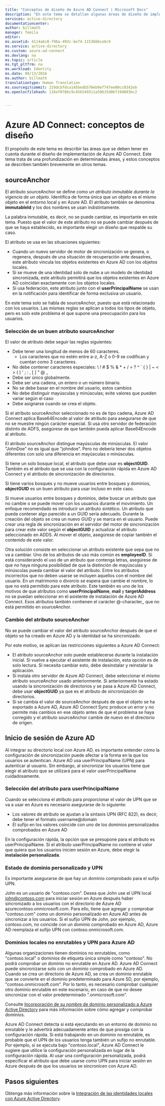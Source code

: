 ```yaml
---
title: "Conceptos de diseño de Azure AD Connect | Microsoft Docs"
description: "En este tema se detallan algunas áreas de diseño de implementación"
services: active-directory
documentationcenter: 
author: billmath
manager: femila
editor: 
ms.assetid: 4114a6c0-f96a-493c-be74-1153666ce6c9
ms.service: active-directory
ms.custom: azure-ad-connect
ms.devlang: na
ms.topic: article
ms.tgt_pltfrm: na
ms.workload: Identity
ms.date: 09/13/2016
ms.author: billmath
translationtype: Human Translation
ms.sourcegitcommit: 219dcbfdca145bedb570eb9ef747ee00cc0342eb
ms.openlocfilehash: 116ef0786c9c45b549311a59615d06f194093bc2


---
```

# <a name="azure-ad-connect-design-concepts"></a>Azure AD Connect: conceptos de diseño
El propósito de este tema es describir las áreas que se deben tener en cuenta durante el diseño de implementación de Azure AD Connect. Este tema trata de una profundización en determinadas áreas, y estos conceptos se describen también brevemente en otros temas.

## <a name="sourceanchor"></a>sourceAnchor
El atributo sourceAnchor se define como *un atributo inmutable durante la vigencia de un objeto*. Identifica de forma única que un objeto es el mismo objeto en el entorno local y en Azure AD. El atributo también se denomina **immutableId** y los dos nombres se usan indistintamente.

La palabra inmutable, es decir, no se puede cambiar, es importante en este tema. Puesto que el valor de este atributo no se puede cambiar después de que se haya establecido, es importante elegir un diseño que respalde su caso.

El atributo se usa en las situaciones siguientes:

* Cuando un nuevo servidor de motor de sincronización se genera, o regenera, después de una situación de recuperación ante desastres, este atributo vincula los objetos existentes en Azure AD con los objetos locales.
* Si se mueve de una identidad solo de nube a un modelo de identidad sincronizada, este atributo permitirá que los objetos existentes en Azure AD coincidan exactamente con los objetos locales.
* Si usa federación, este atributo junto con el **userPrincipalName** se usan en la notificación para identificar de forma exclusiva un usuario.

En este tema solo se habla de sourceAnchor, puesto que está relacionado con los usuarios. Las mismas reglas se aplican a todos los tipos de objeto, pero es solo este problema el que supone una preocupación para los usuarios.

### <a name="selecting-a-good-sourceanchor-attribute"></a>Selección de un buen atributo sourceAnchor
El valor de atributo debe seguir las reglas siguientes:

* Debe tener una longitud de menos de 60 caracteres.
  * Los caracteres que no estén entre a-z, A-Z o 0-9 se codifican y cuentan como 3 caracteres.
* No debe contener caracteres especiales: &#92; ! # $ % & * + / = ? ^ &#96; { } | ~ < > ( ) ' ; : , [ ] " @ _
* Debe ser único globalmente.
* Debe ser una cadena, un entero o un número binario.
* No se debe basar en el nombre del usuario, estos cambios
* No debe distinguir mayúsculas y minúsculas; evite valores que pueden variar según el caso
* Debe asignarse cuando se crea el objeto.

Si el atributo sourceAnchor seleccionado no es de tipo cadena, Azure AD Connect aplica Base64Encode al valor de atributo para asegurarse de que no se muestre ningún carácter especial. Si usa otro servidor de federación distinto de ADFS, asegúrese de que también pueda aplicar Base64Encode al atributo.

El atributo sourceAnchor distingue mayúsculas de minúsculas. El valor "JohnDoe" no es igual que "johndoe". Pero no debería tener dos objetos diferentes con solo una diferencia en mayúsculas o minúsculas.

Si tiene un solo bosque local, el atributo que debe usar es **objectGUID**. También es el atributo que se usa con la configuración rápida en Azure AD Connect y el atributo de sincronización de directorios.

Si tiene varios bosques y no mueve usuarios entre bosques y dominios, **objectGUID** es un buen atributo para usar incluso en este caso.

Si mueve usuarios entre bosques y dominios, debe buscar un atributo que no cambie o se puede mover con los usuarios durante el movimiento. Un enfoque recomendado es introducir un atributo sintético. Un atributo que pueda contener algo parecido a un GUID sería adecuado. Durante la creación del objeto se crea un nuevo GUID y se marca en el usuario. Puede crear una regla de sincronización en el servidor del motor de sincronización para crear este valor según el **objectGUID** y actualizar el atributo seleccionado en ADDS. Al mover el objeto, asegúrese de copiar también el contenido de este valor.

Otra solución consiste en seleccionar un atributo existente que sepa que no va a cambiar. Uno de los atributos de uso más común es **employeeID**. Si está considerando el uso de un atributo que contenga letras, asegúrese de que no haya ninguna posibilidad de que la distinción de mayúsculas y minúsculas pueda cambiar el valor del atributo. Entre los atributos incorrectos que no deben usarse se incluyen aquellos con el nombre del usuario. En un matrimonio o divorcio se espera que cambie el nombre, lo que no está permitido para este atributo. Este también es uno de los motivos de que atributos como **userPrincipalName**, **mail** y **targetAddress** no se puedan seleccionar en el asistente de instalación de Azure AD Connect. Esos atributos también contienen el carácter @-character,, que no está permitido en sourceAnchor.

### <a name="changing-the-sourceanchor-attribute"></a>Cambio del atributo sourceAnchor
No se puede cambiar el valor del atributo sourceAnchor después de que el objeto se ha creado en Azure AD y la identidad se ha sincronizado.

Por este motivo, se aplican las restricciones siguientes a Azure AD Connect:

* El atributo sourceAnchor solo puede establecerse durante la instalación inicial. Si vuelve a ejecutar el asistente de instalación, esta opción es de solo lectura. Si necesita cambiar esto, debe desinstalar y reinstalar la aplicación.
* Si instala otro servidor de Azure AD Connect, debe seleccionar el mismo atributo sourceAnchor usado anteriormente. Si anteriormente ha estado usando la sincronización de directorios y se pasa a Azure AD Connect, debe usar **objectGUID** ya que es el atributo de sincronización de directorios.
* Si se cambia el valor de sourceAnchor después de que el objeto se ha exportado a Azure AD, Azure AD Connect Sync produce un error y no permite más cambios en ese objeto antes de que el problema se haya corregido y el atributo sourceAnchor cambie de nuevo en el directorio de origen.

## <a name="azure-ad-sign-in"></a>Inicio de sesión de Azure AD
Al integrar su directorio local con Azure AD, es importante entender cómo la configuración de sincronización puede afectar a la forma en la que los usuarios se autentican. Azure AD usa userPrincipalName (UPN) para autenticar al usuario. Sin embargo, al sincronizar los usuarios tiene que elegir el atributo que se utilizará para el valor userPrincipalName cuidadosamente.

### <a name="choosing-the-attribute-for-userprincipalname"></a>Selección del atributo para userPrincipalName
Cuando se selecciona el atributo para proporcionar el valor de UPN que se va a usar en Azure es necesario asegurarse de lo siguiente:

* Los valores de atributo se ajustan a la sintaxis UPN (RFC 822), es decir, debe tener el formato username@domain
* El sufijo en los valores coincide con uno de los dominios personalizados comprobados en Azure AD

En la configuración rápida, la opción que se presupone para el atributo es userPrincipalName. Si el atributo userPrincipalName no contiene el valor que quiera que los usuarios inicien sesión en Azure, debe elegir la **instalación personalizada**.

### <a name="custom-domain-state-and-upn"></a>Estado de dominio personalizado y UPN
Es importante asegurarse de que hay un dominio comprobado para el sufijo UPN.

John es un usuario de "contoso.com". Desea que John use el UPN local john@contoso.com para iniciar sesión en Azure después haber sincronizado a los usuarios con el directorio de Azure AD azurecontoso.onmicrosoft.com. Para ello, tiene que agregar y comprobar "contoso.com" como un dominio personalizado en Azure AD antes de sincronizar a los usuarios. Si el sufijo UPN de John, por ejemplo, contoso.com, no coincide con un dominio comprobado en Azure AD, Azure AD reemplaza el sufijo UPN con contoso.onmicrosoft.com.

### <a name="non-routable-on-premises-domains-and-upn-for-azure-ad"></a>Dominios locales no enrutables y UPN para Azure AD
Algunas organizaciones tienen dominios no enrutables, como "contoso.local" o dominios de etiqueta única simple como "contoso". No podrá comprobar un dominio no enrutable en Azure AD. Azure AD Connect puede sincronizarse solo con un dominio comprobado en Azure AD. Cuando se crea un directorio de Azure AD, se crea un dominio enrutable que se convierte en el dominio predeterminado para Azure SD, por ejemplo, "contoso.onmicrosoft.com". Por lo tanto, es necesario comprobar cualquier otro dominio enrutable en este escenario, en caso de que no desee sincronizar con el valor predeterminado ".onmicrosoft.com".

Consulte [Incorporación de su nombre de dominio personalizado a Azure Active Directory](active-directory-add-domain.md) para más información sobre cómo agregar y comprobar dominios.

Azure AD Connect detecta si está ejecutando en un entorno de dominio no enrutable y le advertirá adecuadamente antes de que prosiga con la configuración rápida. Si está trabajando en un dominio no enrutable, es probable que el UPN de los usuarios tenga también un sufijo no enrutable. Por ejemplo, si se ejecuta bajo "contoso.local", Azure AD Connect le sugiere que utilice la configuración personalizada en lugar de la configuración rápida. Al usar una configuración personalizada, podrá especificar el atributo que debe usarse como UPN para iniciar sesión en Azure después de que los usuarios se sincronicen con Azure AD.

## <a name="next-steps"></a>Pasos siguientes
Obtenga más información sobre la [Integración de las identidades locales con Azure Active Directory](active-directory-aadconnect.md).




<!--HONumber=Nov16_HO3-->


